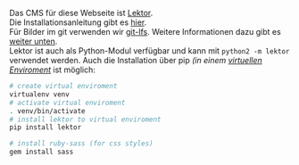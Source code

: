 Das CMS für diese Webseite ist [Lektor](https://www.getlektor.com/).<br/>
Die Installationsanleitung gibt es [hier](https://www.getlektor.com/downloads/).<br/>
Für Bilder im git verwenden wir [git-lfs](https://git-lfs.github.com/). Weitere Informationen dazu gibt es [weiter unten](https://github.com/toolboxbodensee/toolbox-webseite#bilder-und-gro%C3%9Fe-dateien).<br/>
Lektor ist auch als Python-Modul verfügbar und kann mit ``python2 -m lektor`` verwendet werden.
Auch die Installation über pip *(in einem [virtuellen Enviroment](https://docs.python.org/3/tutorial/venv.html)* ist möglich:

```bash
# create virtual enviroment
virtualenv venv
# activate virtual enviroment
. venv/bin/activate
# install lektor to virtual enviroment
pip install lektor

# install ruby-sass (for css styles)
gem install sass
```